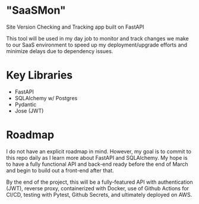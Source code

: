 # "SaaSMon"
Site Version Checking and Tracking app built on FastAPI

This tool will be used in my day job to monitor and track changes we make to our SaaS environment to speed up my deployment/upgrade efforts and minimize delays due to dependency issues.

# Key Libraries
- FastAPI
- SQLAlchemy w/ Postgres
- Pydantic
- Jose (JWT)

# Roadmap
I do not have an explicit roadmap in mind. However, my goal is to commit to this repo daily as I learn more about FastAPI and SQLAlchemy.
My hope is to have a fully functional API and back-end ready before the end of March and begin to build out a front-end after that.

By the end of the project, this will be a fully-featured API with authentication (JWT), reverse proxy, containerized with Docker, use of Github Actions for CI/CD, testing with Pytest, Github Secrets, and ultimately deployed on AWS.
